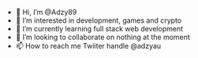 - 👋 Hi, I’m @Adzy89
- 👀 I’m interested in development, games and crypto
- 🌱 I’m currently learning full stack web development
- 💞️ I’m looking to collaborate on nothing at the moment
- 📫 How to reach me Twiiter handle @adzyau

<!---
Adzy89/Adzy89 is a ✨ special ✨ repository because its `README.md` (this file) appears on your GitHub profile.
You can click the Preview link to take a look at your changes.
--->
